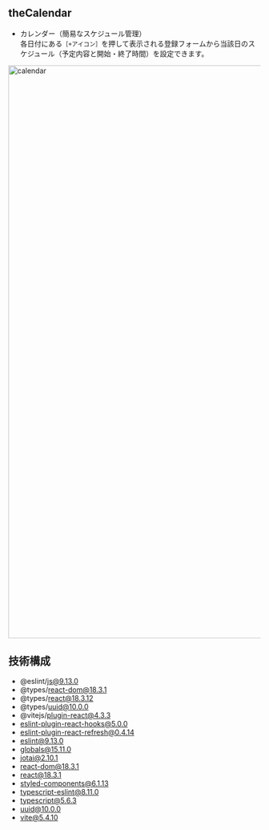 ## theCalendar

- カレンダー（簡易なスケジュール管理）<br />
各日付にある`［+アイコン］`を押して表示される登録フォームから当該日のスケジュール（予定内容と開始・終了時間）を設定できます。

<img width="1143" alt="calendar" src="https://github.com/Benjuwan/korekau/assets/90702379/5d038b70-fd89-4012-aa16-268b1e49d973">

## 技術構成
- @eslint/js@9.13.0
- @types/react-dom@18.3.1
- @types/react@18.3.12
- @types/uuid@10.0.0
- @vitejs/plugin-react@4.3.3
- eslint-plugin-react-hooks@5.0.0
- eslint-plugin-react-refresh@0.4.14
- eslint@9.13.0
- globals@15.11.0
- jotai@2.10.1
- react-dom@18.3.1
- react@18.3.1
- styled-components@6.1.13
- typescript-eslint@8.11.0
- typescript@5.6.3
- uuid@10.0.0
- vite@5.4.10